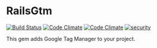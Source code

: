 # RailsGtm

[![Build Status](https://travis-ci.org/mikeverbeck/rails_gtm.svg)](https://travis-ci.org/mikeverbeck/rails_gtm)
[![Code Climate](https://codeclimate.com/github/mikeverbeck/rails_gtm/badges/gpa.svg)](https://codeclimate.com/github/mikeverbeck/rails_gtm)
[![Code Climate](https://codeclimate.com/github/mikeverbeck/rails_gtm/badges/gpa.svg)](https://codeclimate.com/github/mikeverbeck/rails_gtm)
[![security](https://hakiri.io/github/mikeverbeck/rails_gtm/master.svg)](https://hakiri.io/github/mikeverbeck/rails_gtm/master)

This gem adds Google Tag Manager to your project.